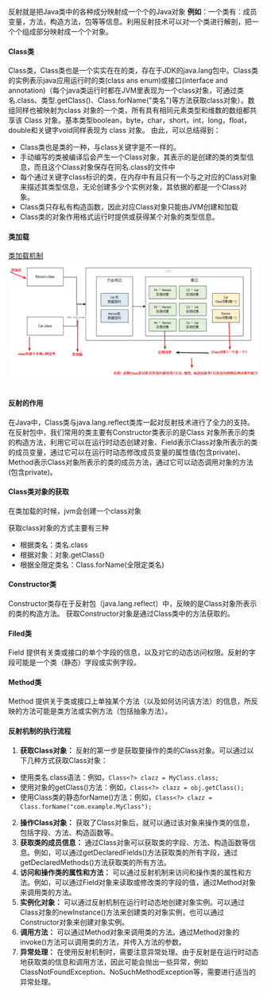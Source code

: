 反射就是把Java类中的各种成分映射成一个个的Java对象
**例如**：一个类有：成员变量，方法，构造方法，包等等信息。利用反射技术可以对一个类进行解剖，把一个个组成部分映射成一个个对象。

#### Class类
Class类，Class类也是一个实实在在的类，存在于JDK的java.lang包中。Class类的实例表示java应用运行时的类(class ans enum)或接口(interface and annotation)（每个java类运行时都在JVM里表现为一个class对象，可通过类名.class、类型.getClass()、Class.forName("类名")等方法获取class对象）。数组同样也被映射为class 对象的一个类，所有具有相同元素类型和维数的数组都共享该 Class 对象。基本类型boolean，byte，char，short，int，long，float，double和关键字void同样表现为 class 对象。
由此，可以总结得到：
- Class类也是类的一种，与class关键字是不一样的。
- 手动编写的类被编译后会产生一个Class对象，其表示的是创建的类的类型信息，而且这个Class对象保存在同名.class的文件中
- 每个通过关键字class标识的类，在内存中有且只有一个与之对应的Class对象来描述其类型信息，无论创建多少个实例对象，其依据的都是一个Class对象。
- Class类只存私有构造函数，因此对应Class对象只能由JVM创建和加载
- Class类的对象作用格式运行时提供或获得某个对象的类型信息。
#### 类加载
[类加载机制](../JVM/类加载机制.md)
![](../../img/Pasted%20image%2020240218224559.png)

#### 反射的作用
在Java中，Class类与java.lang.reflect类库一起对反射技术进行了全力的支持。在反射包中，我们常用的类主要有Constructor类表示的是Class 对象所表示的类的构造方法，利用它可以在运行时动态创建对象、Field表示Class对象所表示的类的成员变量，通过它可以在运行时动态修改成员变量的属性值(包含private)、Method表示Class对象所表示的类的成员方法，通过它可以动态调用对象的方法(包含private)。

#### Class类对象的获取
在类加载的时候，jvm会创建一个class对象

获取class对象的方式主要有三种
- 根据类名：类名.class
- 根据对象：对象.getClass()
- 根据全限定类名：Class.forName(全限定类名)

#### Constructor类
Constructor类存在于反射包（java.lang.reflect）中，反映的是Class对象所表示的类的构造方法。
获取Constructor对象是通过Class类中的方法获取的。

#### Filed类
Field 提供有关类或接口的单个字段的信息，以及对它的动态访问权限。反射的字段可能是一个类（静态）字段或实例字段。

#### Method类
Method 提供关于类或接口上单独某个方法（以及如何访问该方法）的信息，所反映的方法可能是类方法或实例方法（包括抽象方法）。

#### 反射机制的执行流程
1. **获取Class对象：** 反射的第一步是获取要操作的类的Class对象。可以通过以下几种方式获取Class对象：
- 使用类名.class语法：例如，`Class<?> clazz = MyClass.class;`
- 使用对象的getClass()方法：例如，`Class<?> clazz = obj.getClass();`
- 使用Class类的静态forName()方法：例如，`Class<?> clazz = Class.forName("com.example.MyClass");`
2. **操作Class对象：** 获取了Class对象后，就可以通过该对象来操作类的信息，包括字段、方法、构造函数等。
3. **获取类的成员信息：** 通过Class对象可以获取类的字段、方法、构造函数等信息。例如，可以通过getDeclaredFields()方法获取类的所有字段，通过getDeclaredMethods()方法获取类的所有方法。
4. **访问和操作类的属性和方法：** 可以通过反射机制来访问和操作类的属性和方法。例如，可以通过Field对象来读取或修改类的字段的值，通过Method对象来调用类的方法。
5. **实例化对象：** 可以通过反射机制在运行时动态地创建对象实例。可以通过Class对象的newInstance()方法来创建类的对象实例，也可以通过Constructor对象来创建对象实例。
6. **调用方法：** 可以通过Method对象来调用类的方法。通过Method对象的invoke()方法可以调用类的方法，并传入方法的参数。
7. **异常处理：** 在使用反射机制时，需要注意异常处理。由于反射是在运行时动态地获取类的信息和调用方法，因此可能会抛出一些异常，例如ClassNotFoundException、NoSuchMethodException等，需要进行适当的异常处理。